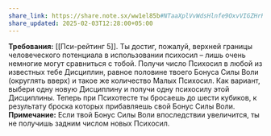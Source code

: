 ```yaml
---
share_link: https://share.note.sx/ww1el85b#NTaaXplVvWdsHlnfe9OxvVIGZHrRp5E89cpS0T6foJQ
share_updated: 2025-02-03T12:28:00+05:00
---
```

**Требования:** [[Пси-рейтинг 5]].
Ты достиг, пожалуй, верхней границы человеческого потенциала в использовании психосил – лишь очень немногие могут сравниться с тобой. Получи число Психосил в любой из известных тебе Дисциплин, равное половине твоего Бонуса Силы Воли (округлять вверх) и такое же количество Малых Психосил. Как вариант, выбери одну новую Дисциплину и получи одну психосилу этой Дисциплины. Теперь при Психотесте ты бросаешь до шести кубиков, к результату броска которых прибавляешь свой Бонус Силы Воли.
**Примечание:** Если твой Бонус Силы Воли впоследствии увеличится, ты не получишь задним числом новых Психосил.
